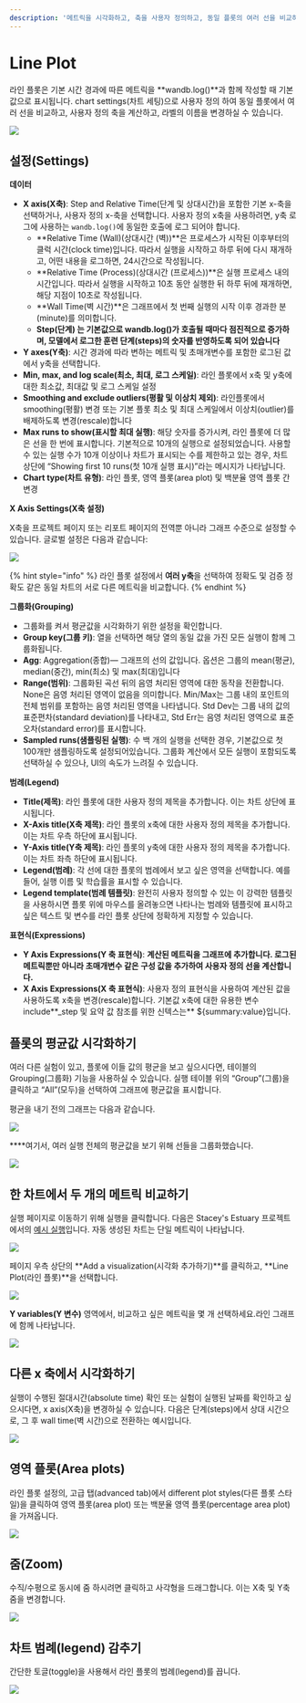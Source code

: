 ```yaml
---
description: '메트릭을 시각화하고, 축을 사용자 정의하고, 동일 플롯의 여러 선을 비교하세요'
---
```


# Line Plot

라인 플롯은 기본 시간 경과에 따른 메트릭을 **wandb.log\(\)**과 함께 작성할 때 기본값으로 표시됩니다. chart settings\(차트 세팅\)으로 사용자 정의 하여 동일 플롯에서 여러 선을 비교하고, 사용자 정의 축을 계산하고, 라벨의 이름을 변경하실 수 있습니다.

![](../../../../.gitbook/assets/line-plot-example.png)

##  **설정\(Settings\)**

 **데이터**

* **X axis\(X축\)**: Step and Relative Time\(단계 및 상대시간\)을 포함한 기본 x-축을 선택하거나, 사용자 정의 x-축을 선택합니다. 사용자 정의 x축을 사용하려면, y축 로그에 사용하는 `wandb.log()`에 동일한 호출에 로그 되어야 합니다.
  * **Relative Time \(Wall\)\(상대시간 \(벽\)\)**은 프로세스가 시작된 이후부터의 클럭 시간\(clock time\)입니다. 따라서 실행을 시작하고 하루 뒤에 다시 재개하고, 어떤 내용을 로그하면, 24시간으로 작성됩니다.
  * **Relative Time \(Process\)\(상대시간 \(프로세스\)\)**은 실행 프로세스 내의 시간입니다. 따라서 실행을 시작하고 10초 동안 실행한 뒤 하루 뒤에 재개하면, 해당 지점이 10초로 작성됩니다.
  * **Wall Time\(벽 시간\)**은 그래프에서 첫 번째 실행의 시작 이후 경과한 분\(minute\)를 의미합니다.
  * **Step\(단계\) 는 기본값으로 wandb.log\(\)가 호출될 때마다 점진적으로 증가하며, 모델에서 로그한 훈련 단계\(steps\)의 숫자를 반영하도록 되어 있습니다**
* **Y axes\(Y축\)**: 시간 경과에 따라 변하는 메트릭 및 초매개변수를 포함한 로그된 값에서 y축을 선택합니다.
* **Min, max, and log scale\(최소, 최대, 로그 스케일\)**: 라인 플롯에서 x축 및 y축에 대한 최소값, 최대값 및 로그 스케일 설정
* **Smoothing and exclude outliers\(평활 및 이상치 제외\)**: 라인플롯에서 smoothing\(평활\) 변경 또는 기본 플롯 최소 및 최대 스케일에서 이상치\(outlier\)를 배제하도록 변경\(rescale\)합니다
* **Max runs to show\(표시할 최대 실행\)**: 해당 숫자를 증가시켜, 라인 플롯에 더 많은 선을 한 번에 표시합니다. 기본적으로 10개의 실행으로 설정되었습니다. 사용할 수 있는 실행 수가 10개 이상이나 차트가 표시되는 수를 제한하고 있는 경우, 차트 상단에 “Showing first 10 runs\(첫 10개 실행 표시\)”라는 메시지가 나타납니다.
* **Chart type\(차트 유형\)**:  라인 플롯, 영역 플롯\(area plot\) 및 백분율 영역 플롯 간 변경

**X Axis Settings\(X축 설정\)** 

X축을 프로젝트 페이지 또는 리포트 페이지의 전역뿐 아니라 그래프 수준으로 설정할 수 있습니다. 글로벌 설정은 다음과 같습니다:

![](../../../../.gitbook/assets/x-axis-global-settings.png)

{% hint style="info" %}
라인 플롯 설정에서 **여러 y축**을 선택하여 정확도 및 검증 정확도 같은 동일 차트의 서로 다른 메트릭을 비교합니다.
{% endhint %}

 **그룹화\(Grouping\)**

* 그룹화를 켜서 평균값을 시각화하기 위한 설정을 확인합니다.
* **Group key\(그룹 키\)**: 열을 선택하면 해당 열의 동일 값을 가진 모든 실행이 함께 그룹화됩니다.
* **Agg**: Aggregation\(종합\)— 그래프의 선의 값입니다. 옵션은 그룹의 mean\(평균\), median\(중간\), min\(최소\) 및 max\(최대\)입니다
* **Range\(범위\)**: 그룹화된 곡선 뒤의 음영 처리된 영역에 대한 동작을 전환합니다. None은 음영 처리된 영역이 없음을 의미합니다. Min/Max는 그룹 내의 포인트의 전체 범위를 포함하는 음영 처리된 영역을 나타냅니다. Std Dev는 그룹 내의 값의 표준편차\(standard deviation\)를 나타내고, Std Err는 음영 처리된 영역으로 표준오차\(standard error\)를 표시합니다.
* **Sampled runs\(샘플링된 실행\)**: 수 백 개의 실행을 선택한 경우, 기본값으로 첫 100개만 샘플링하도록 설정되어있습니다. 그룹화 계산에서 모든 실행이 포함되도록 선택하실 수 있으나, UI의 속도가 느려질 수 있습니다.

 **범례\(Legend\)**

* **Title\(제목\)**: 라인 플롯에 대한 사용자 정의 제목을 추가합니다. 이는 차트 상단에 표시됩니다.
* **X-Axis title\(X축 제목\)**: 라인 플롯의 x축에 대한 사용자 정의 제목을 추가합니다. 이는 차트 우측 하단에 표시됩니다.
* **Y-Axis title\(Y축 제목\)**: 라인 플롯의 y축에 대한 사용자 정의 제목을 추가합니다. 이는 차트 좌측 하단에 표시됩니다.
*  **Legend\(범례\)**: 각 선에 대한 플롯의 범례에서 보고 싶은 영역을 선택합니다. 예를 들어, 실행 이름 및 학습률을 표시할 수 있습니다.
* **Legend template\(범례 템플릿\)**: 완전히 사용자 정의할 수 있는 이 강력한 템플릿을 사용하시면 플롯 위에 마우스를 올려놓으면 나타나는 범례와 템플릿에 표시하고 싶은 텍스트 및 변수를 라인 플롯 상단에 정확하게 지정할 수 있습니다. 

 **표현식\(Expressions\)**

* **Y Axis Expressions\(Y 축 표현식\)**: **계산된 메트릭을 그래프에 추가합니다. 로그된 메트릭뿐만 아니라 초매개변수 같은 구성 값을 추가하여 사용자 정의 선을 계산합니다.**
* **X Axis Expressions\(X 축 표현식\)**: 사용자 정의 표현식을 사용하여 계산된 값을 사용하도록 x축을 변경\(rescale\)합니다. 기본값 x축에 대한 유용한 변수 include**\_step 및 요약 값 참조를 위한 신텍스는** ${summary:value}입니다.

##  **플롯의 평균값 시각화하기**

여러 다른 실험이 있고, 플롯에 이들 값의 평균을 보고 싶으시다면, 테이블의 Grouping\(그룹화\) 기능을 사용하실 수 있습니다. 실행 테이블 위의 “Group”\(그룹\)을 클릭하고 “All”\(모두\)을 선택하여 그래프에 평균값을 표시합니다.

 평균을 내기 전의 그래프는 다음과 같습니다.

![](../../../../.gitbook/assets/demo-precision-lines.png)

 ****여기서, 여러 실행 전체의 평균값을 보기 위해 선들을 그룹화했습니다.

![](../../../../.gitbook/assets/demo-average-precision-lines%20%282%29%20%282%29%20%283%29%20%283%29%20%282%29.png)

##  **한 차트에서 두 개의 메트릭 비교하기**

 실행 페이지로 이동하기 위해 실행을 클릭합니다. 다음은 Stacey's Estuary 프로젝트에서의 [예시 실행](https://app.wandb.ai/stacey/estuary/runs/9qha4fuu?workspace=user-carey)입니다. 자동 생성된 차트는 단일 메트릭이 나타납니다.

![](https://downloads.intercomcdn.com/i/o/146033177/0ea3cdea62bdfca1211ce408/Screen+Shot+2019-09-04+at+9.08.55+AM.png)

페이지 우측 상단의 **Add a visualization\(시각화 추가하기\)**를 클릭하고, **Line Plot\(라인 플롯\)**을 선택합니다.

![](https://downloads.intercomcdn.com/i/o/142936481/d0648728180887c52ab46549/image.png)

**Y variables\(Y 변수\)** 영역에서, 비교하고 싶은 메트릭을 몇 개 선택하세요.라인 그래프에 함께 나타납니다.

![](https://downloads.intercomcdn.com/i/o/146033909/899fc05e30795a1d7699dc82/Screen+Shot+2019-09-04+at+9.10.52+AM.png)

##  **다른 x 축에서 시각화하기**

실행이 수행된 절대시간\(absolute time\) 확인 또는 실험이 실행된 날짜를 확인하고 싶으시다면, x axis\(X축\)을 변경하실 수 있습니다. 다음은 단계\(steps\)에서 상대 시간으로, 그 후 wall time\(벽 시간\)으로 전환하는 예시입니다.

![](../../../../.gitbook/assets/howto-use-relative-time-or-wall-time.gif)

##  **영역 플롯\(Area plots\)**

라인 플롯 설정의, 고급 탭\(advanced tab\)에서 different plot styles\(다른 플롯 스타일\)을 클릭하여 영역 플롯\(area plot\) 또는 백분율 영역 플롯\(percentage area plot\)을 가져옵니다.

![](../../../../.gitbook/assets/2020-02-27-10.49.10.gif)

##  **줌\(Zoom\)**

 수직/수평으로 동시에 줌 하시려면 클릭하고 사각형을 드래그합니다. 이는 X축 및 Y축 줌을 변경합니다.

![](../../../../.gitbook/assets/2020-02-24-08.46.53.gif)

##  **차트 범례\(legend\) 감추기**

간단한 토글\(toggle\)을 사용해서 라인 플롯의 범례\(legend\)를 끕니다.

![](../../../../.gitbook/assets/demo-hide-legend.gif)

